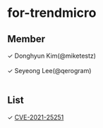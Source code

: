 # for-trendmicro

## Member
 ✓ Donghyun Kim(@miketestz)<br><br>
 ✓ Seyeong Lee(@qerogram)<br><br>
 
## List
 ✓ [CVE-2021-25251](https://helpcenter.trendmicro.com/en-us/article/TMKA-10211)
